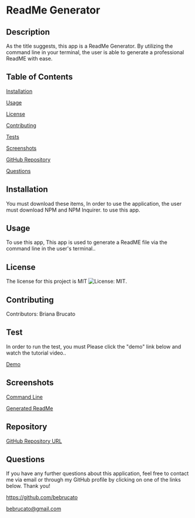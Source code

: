 # ReadMe Generator

## Description
  As the title suggests, this app is a ReadMe Generator. By utilizing the command line in your terminal, the user is able to generate a professional ReadME with ease.

## Table of Contents
 [Installation](#installation)

 [Usage](#usage)

 [License](#license)
 
 [Contributing](#contributing)

 [Tests](#tests)

 [Screenshots](#screenshots)

 [GitHub Repository](#repository)

 [Questions](#questions)



## Installation
You must download these items, In order to use the application, the user must download NPM and NPM Inquirer. to use this app.

## Usage
To use this app, This app is used to generate a ReadME file via the command line in the user's terminal..

## License
The license for this project is MIT ![License: MIT](https://img.shields.io/badge/License-MIT-yellow.svg).


## Contributing
Contributors: Briana Brucato

## Test
In order to run the test, you must Please click the "demo" link below and watch the tutorial video..

[Demo](https://youtu.be/W-cbAN01tP8)

## Screenshots
[Command Line](screenshots/command-line.png)

[Generated ReadMe](screenshots/read.png)

## Repository
[GitHub Repository URL](https://github.com/bebrucato/ReadMe-Generator)

## Questions
If you have any further questions about this application, feel free to 
contact me via email or through my GitHub profile by clicking on one
of the links below. Thank you!

https://github.com/bebrucato

bebrucato@gmail.com
